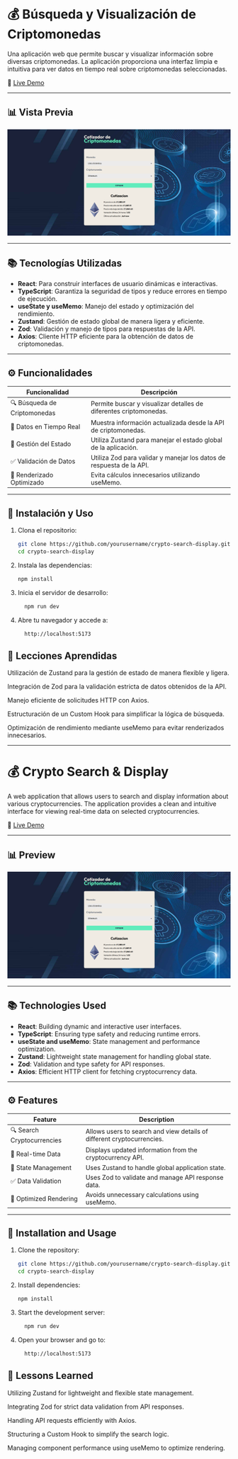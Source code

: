 # 💰 Búsqueda y Visualización de Criptomonedas

Una aplicación web que permite buscar y visualizar información sobre diversas criptomonedas. La aplicación proporciona una interfaz limpia e intuitiva para ver datos en tiempo real sobre criptomonedas seleccionadas.

🔗 [Live Demo](https://crypto-search-display.netlify.app/)

---

## 📊 Vista Previa

![Vista Previa](./img-readme/crypto-preview.png)

---

## 📚 Tecnologías Utilizadas

- **React**: Para construir interfaces de usuario dinámicas e interactivas.  
- **TypeScript**: Garantiza la seguridad de tipos y reduce errores en tiempo de ejecución.  
- **useState y useMemo**: Manejo del estado y optimización del rendimiento.  
- **Zustand**: Gestión de estado global de manera ligera y eficiente.  
- **Zod**: Validación y manejo de tipos para respuestas de la API.  
- **Axios**: Cliente HTTP eficiente para la obtención de datos de criptomonedas.  

---

## ⚙️ Funcionalidades

| Funcionalidad                                  | Descripción                                                              |
|-----------------------------------------------|--------------------------------------------------------------------------|
| 🔍 Búsqueda de Criptomonedas                   | Permite buscar y visualizar detalles de diferentes criptomonedas.         |
| 💱 Datos en Tiempo Real                        | Muestra información actualizada desde la API de criptomonedas.            |
| 💾 Gestión del Estado                          | Utiliza Zustand para manejar el estado global de la aplicación.           |
| ✅ Validación de Datos                         | Utiliza Zod para validar y manejar los datos de respuesta de la API.       |
| 🚀 Renderizado Optimizado                      | Evita cálculos innecesarios utilizando useMemo.                           |

---

## 🚀 Instalación y Uso

1. Clona el repositorio:

   ```bash
   git clone https://github.com/yourusername/crypto-search-display.git
   cd crypto-search-display
   ```
2. Instala las dependencias:
   ```bash
   npm install
3. Inicia el servidor de desarrollo:
   ```bash
     npm run dev
    ```
4. Abre tu navegador y accede a:
   ```bash
     http://localhost:5173
    ```
   
## 🌟 Lecciones Aprendidas
Utilización de Zustand para la gestión de estado de manera flexible y ligera.

Integración de Zod para la validación estricta de datos obtenidos de la API.

Manejo eficiente de solicitudes HTTP con Axios.

Estructuración de un Custom Hook para simplificar la lógica de búsqueda.

Optimización de rendimiento mediante useMemo para evitar renderizados innecesarios.

--------------------------------------

# 💰 Crypto Search & Display

A web application that allows users to search and display information about various cryptocurrencies. The application provides a clean and intuitive interface for viewing real-time data on selected cryptocurrencies.

🔗 [Live Demo](https://crypto-search-display.netlify.app/)

---

## 📊 Preview

![Preview](./img-readme/crypto-preview.png)

---

## 📚 Technologies Used

- **React**: Building dynamic and interactive user interfaces.  
- **TypeScript**: Ensuring type safety and reducing runtime errors.  
- **useState and useMemo**: State management and performance optimization.  
- **Zustand**: Lightweight state management for handling global state.  
- **Zod**: Validation and type safety for API responses.  
- **Axios**: Efficient HTTP client for fetching cryptocurrency data.  

---

## ⚙️ Features

| Feature                                    | Description                                                              |
|--------------------------------------------|--------------------------------------------------------------------------|
| 🔍 Search Cryptocurrencies                 | Allows users to search and view details of different cryptocurrencies.    |
| 💱 Real-time Data                          | Displays updated information from the cryptocurrency API.                 |
| 💾 State Management                        | Uses Zustand to handle global application state.                          |
| ✅ Data Validation                         | Uses Zod to validate and manage API response data.                        |
| 🚀 Optimized Rendering                     | Avoids unnecessary calculations using useMemo.                            |

---

## 🚀 Installation and Usage

1. Clone the repository:

   ```bash
   git clone https://github.com/yourusername/crypto-search-display.git
   cd crypto-search-display
2. Install dependencies:
   ```bash
   npm install
3. Start the development server:
   ```bash
     npm run dev
    ```
4. Open your browser and go to:
   ```bash
     http://localhost:5173
    ```

## 🌟 Lessons Learned
Utilizing Zustand for lightweight and flexible state management.

Integrating Zod for strict data validation from API responses.

Handling API requests efficiently with Axios.

Structuring a Custom Hook to simplify the search logic.

Managing component performance using useMemo to optimize rendering.

